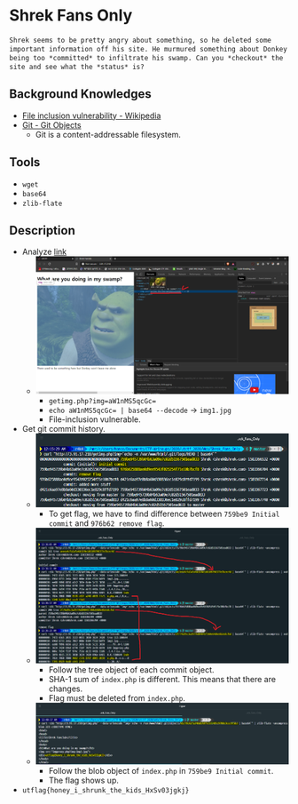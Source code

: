 # Shrek Fans Only

```text
Shrek seems to be pretty angry about something, so he deleted some important information off his site. He murmured something about Donkey being too *committed* to infiltrate his swamp. Can you *checkout* the site and see what the *status* is?
```

## Background Knowledges

* [File inclusion vulnerability - Wikipedia](https://en.wikipedia.org/wiki/File_inclusion_vulnerability)
* [Git - Git Objects](https://git-scm.com/book/en/v2/Git-Internals-Git-Objects)
  * Git is a content-addressable filesystem.

## Tools

* `wget`
* `base64`
* `zlib-flate`

## Description

* Analyze [link](http://3.91.17.218/)
  * ![1-1](./1-1.png?raw=true)
    * `getimg.php?img=aW1nMS5qcGc=`
    * `echo aW1nMS5qcGc= | base64 --decode` -> `img1.jpg`
    * File-inclusion vulnerable.
* Get git commit history.
  * ![2-1](./2-1.png?raw=true)
    * To get flag, we have to find difference between `759be9 Initial commit` and `976b62 remove flag`.
  * ![2-2](./2-2.png?raw=true)
    * Follow the tree object of each commit object.
    * SHA-1 sum of `index.php` is different. This means that there are changes.
    * Flag must be deleted from `index.php`.
  * ![2-3](./2-3.png?raw=true)
    * Follow the blob object of `index.php` in `759be9 Initial commit`.
    * The flag shows up.
* `utflag{honey_i_shrunk_the_kids_HxSv03jgkj}`
